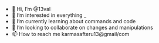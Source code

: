 - 👋 Hi, I’m @13val
- 👀 I’m interested in everything    _
- 🌱 I’m currently learning about commands and code  
- 💞️ I’m looking to collaborate on changes and manipulations  
- 📫 How to reach me karmasafteru13@gmail/com

<!---
13val/13val is a ✨ special ✨ repository because its `README.md` (this file) appears on your GitHub profile.
You can click the Preview link to take a look at your changes.
--->
